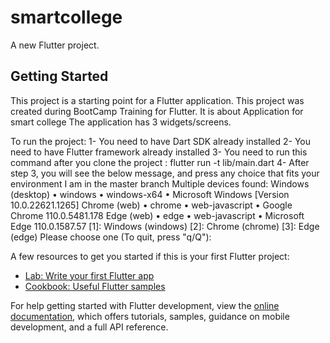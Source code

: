 # smartcollege

A new Flutter project.

## Getting Started

This project is a starting point for a Flutter application.
This project was created during BootCamp Training for Flutter. It is about Application for smart college
The application has 3 widgets/screens.

To run the project:
1- You need to have Dart SDK already installed
2- You need to have Flutter framework already installed
3- You need to run this command after you clone the project : flutter run -t lib/main.dart
4- After step 3, you will see the below message, and press any choice that fits your environment
I am in the master branch
Multiple devices found:
Windows (desktop) • windows • windows-x64    • Microsoft Windows [Version 10.0.22621.1265]
Chrome (web)      • chrome  • web-javascript • Google Chrome 110.0.5481.178
Edge (web)        • edge    • web-javascript • Microsoft Edge 110.0.1587.57
[1]: Windows (windows)
[2]: Chrome (chrome)
[3]: Edge (edge)
Please choose one (To quit, press "q/Q"): 

A few resources to get you started if this is your first Flutter project:

- [Lab: Write your first Flutter app](https://docs.flutter.dev/get-started/codelab)
- [Cookbook: Useful Flutter samples](https://docs.flutter.dev/cookbook)

For help getting started with Flutter development, view the
[online documentation](https://docs.flutter.dev/), which offers tutorials,
samples, guidance on mobile development, and a full API reference.
